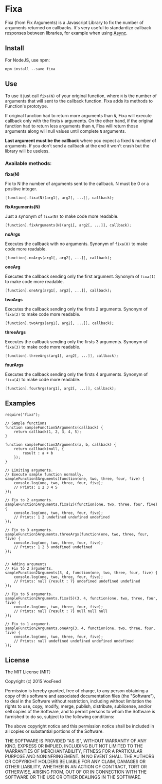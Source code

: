 # Fixa
Fixa (from Fix Arguments) is a Javascript Library to fix the number of arguments returned on callbacks.
It's very useful to standardize callback responses between libraries, for example when using [Async](https://github.com/caolan/async).

## Install

For NodeJS, use npm:

```
npm install --save fixa
```

## Use

To use it just call `fixa(N)` of your original function, where `N` is the number of arguments that will sent to the callback function.
Fixa adds its methods to Function's prototype.

If original function had to return more arguments than `N`, Fixa will execute callback only with the firsts `N` arguments.
On the other hand, if the original function had to return less arguments than `N`, Fixa will return those arguments along
will null values until complete `N` arguments.

**Last argument must be the callback** where you expect a fixed `N` number of arguments.
If you don't send a callback at the end it won't crash but the library will be useless.


### Available methods:

**fixa(N)**

Fix to N the number of arguments sent to the callback.
N must be 0 or a positive integer.
```
[function].fixa(N)(arg1[, arg2[, ...]], callback);
```

**fixArguments(N)**

Just a synonym of `fixa(N)` to make code more readable.
```
[function].fixArguments(N)(arg1[, arg2[, ...]], callback);
```

**noArgs**

Executes the callback with no arguments.
Synonym of `fixa(0)` to make code more readable.
```
[function].noArgs(arg1[, arg2[, ...]], callback);
```

**oneArg**

Executes the callback sending only the first argument.
Synonym of `fixa(1)` to make code more readable.
```
[function].oneArg(arg1[, arg2[, ...]], callback);
```

**twoArgs**

Executes the callback sending only the firsts 2 arguments.
Synonym of `fixa(2)` to make code more readable.
```
[function].twoArgs(arg1[, arg2[, ...]], callback);
```

**threeArgs**

Executes the callback sending only the firsts 3 arguments.
Synonym of `fixa(3)` to make code more readable.
```
[function].threeArgs(arg1[, arg2[, ...]], callback);
```


**fourArgs**

Executes the callback sending only the firsts 4 arguments.
Synonym of `fixa(4)` to make code more readable.
```
[function].fourArgs(arg1[, arg2[, ...]], callback);
```


## Examples

```
require("fixa");

// Sample functions
function sampleFunction5Arguments(callback) {
    return callback(1, 2, 3, 4, 5);
}

function sampleFunction2Arguments(a, b, callback) {
    return callback(null, {
        result : a + b
    });
}

// Limiting arguments.
// Execute sample function normally.
sampleFunction5Arguments(function(one, two, three, four, five) {
    console.log(one, two, three, four, five);
    // Prints: 1 2 3 4 5
});

// Fix to 2 arguments.
sampleFunction5Arguments.fixa(2)(function(one, two, three, four, five) {
    console.log(one, two, three, four, five);
    // Prints: 1 2 undefined undefined undefined
});

// Fix to 3 arguments.
sampleFunction5Arguments.threeArgs(function(one, two, three, four, five) {
    console.log(one, two, three, four, five);
    // Prints: 1 2 3 undefined undefined
});


// Adding arguments
// Fix to 2 arguments.
sampleFunction2Arguments(3, 4, function(one, two, three, four, five) {
    console.log(one, two, three, four, five);
    // Prints: null {result : 7} undefined undefined undefined
});

// Fix to 5 arguments.
sampleFunction2Arguments.fixa(5)(3, 4, function(one, two, three, four, five) {
    console.log(one, two, three, four, five);
    // Prints: null {result : 7} null null null
});

// Fix to 1 argument.
sampleFunction2Arguments.oneArg(3, 4, function(one, two, three, four, five) {
    console.log(one, two, three, four, five);
    // Prints: null undefined undefined undefined undefined
});
```

## License

The MIT License (MIT)

Copyright (c) 2015 VoxFeed

Permission is hereby granted, free of charge, to any person obtaining a copy
of this software and associated documentation files (the "Software"), to deal
in the Software without restriction, including without limitation the rights
to use, copy, modify, merge, publish, distribute, sublicense, and/or sell
copies of the Software, and to permit persons to whom the Software is
furnished to do so, subject to the following conditions:

The above copyright notice and this permission notice shall be included in all
copies or substantial portions of the Software.

THE SOFTWARE IS PROVIDED "AS IS", WITHOUT WARRANTY OF ANY KIND, EXPRESS OR
IMPLIED, INCLUDING BUT NOT LIMITED TO THE WARRANTIES OF MERCHANTABILITY,
FITNESS FOR A PARTICULAR PURPOSE AND NONINFRINGEMENT. IN NO EVENT SHALL THE
AUTHORS OR COPYRIGHT HOLDERS BE LIABLE FOR ANY CLAIM, DAMAGES OR OTHER
LIABILITY, WHETHER IN AN ACTION OF CONTRACT, TORT OR OTHERWISE, ARISING FROM,
OUT OF OR IN CONNECTION WITH THE SOFTWARE OR THE USE OR OTHER DEALINGS IN THE
SOFTWARE.
